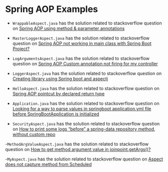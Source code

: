 Spring AOP Examples
=======================

- `WrappableAspect.java` has the solution related to stackoverflow question on [Spring AOP using method & parameter annotations](https://stackoverflow.com/questions/46557027/spring-aop-using-method-parameter-annotations)

- `MasterLoggerAspect.java` has the solution related to stackoverflow question on [Spring AOP not working in main class with Spring Boot Project?](https://stackoverflow.com/questions/46700032/spring-aop-not-working-in-main-class-with-spring-boot-project/46701299#46701299)

- `LogArgumentsAspect.java` has the solution related to stackoverflow question on [Spring AOP Custom annotation not firing for my controller](https://stackoverflow.com/questions/46693030/spring-aop-custom-annotation-not-firing-for-my-controller/46701714#46701714)

- `LoggerAspect.java` has the solution related to stackoverflow question on [Creating library using Spring boot and aspectj](https://stackoverflow.com/questions/46223181/creating-library-using-spring-boot-and-aspectj/46702093#46702093)

- `HelloAspect.java` has the solution related to stackoverflow question on [Spring AOP pointcut by declared return type](https://stackoverflow.com/questions/43754433/spring-aop-pointcut-by-declared-return-type)

- `Application.java` has the solution related to stackoverflow question on [Looking for a way to parse values in springboot application.yml file before SpringBootApplication is initialized](https://stackoverflow.com/questions/46937522/looking-for-a-way-to-parse-values-in-springboot-application-yml-file-before-spri/46939278#46939278)

- `SecurityAspect.java` has the solution related to stackoverflow question on [How to print some logs “before” a spring-data repository method, without custom repo](https://stackoverflow.com/questions/46997261/how-to-print-some-logs-before-a-spring-data-repository-method-without-custom)

-`MethodArgValueAspect.java` has the solution related to stackoverflow question on [How to get method argument value in joinpoint.getArgs()?](https://stackoverflow.com/questions/47028651/how-to-get-method-argument-value-in-joinpoint-getargs/47041477#47041477)

-`MyAspect.java` has the solution related to stackoverflow question on [Aspect does not capture method from Scheduled](https://stackoverflow.com/questions/47072554/aspect-does-not-capture-method-from-scheduled/47104087#47104087)